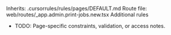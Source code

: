 Inherits: .cursorrules/rules/pages/DEFAULT.md
Route file: web/routes/_app.admin.print-jobs.new.tsx
Additional rules
- TODO: Page-specific constraints, validation, or access notes.
